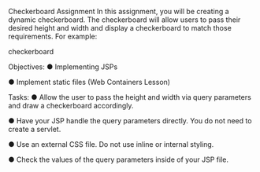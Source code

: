 Checkerboard Assignment
In this assignment, you will be creating a dynamic checkerboard. The checkerboard will allow users to pass their desired height and width and display a checkerboard to match those requirements. For example:

checkerboard

Objectives:
● Implementing JSPs

● Implement static files (Web Containers Lesson)

Tasks:
● Allow the user to pass the height and width via query parameters and draw a checkerboard accordingly.

● Have your JSP handle the query parameters directly. You do not need to create a servlet.

● Use an external CSS file. Do not use inline or internal styling.

● Check the values of the query parameters inside of your JSP file.
